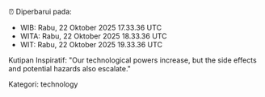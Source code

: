 ⏰ Diperbarui pada:
- WIB: Rabu, 22 Oktober 2025 17.33.36 UTC
- WITA: Rabu, 22 Oktober 2025 18.33.36 UTC
- WIT: Rabu, 22 Oktober 2025 19.33.36 UTC

Kutipan Inspiratif:
"Our technological powers increase, but the side effects and potential hazards also escalate."


Kategori: technology

